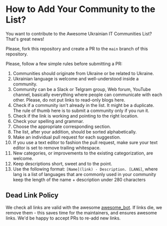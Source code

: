 # How to Add Your Community to the List?

You want to contribute to the Awesome Ukrainian IT Communities List? That's great news!

Please, fork this repository and create a PR to the `main` branch of this repository.

Please, follow a few simple rules before submitting a PR:

1. Communities should originate from Ukraine or be related to Ukraine.
2. Ukrainian language is welcome and well-understood inside a community.
3. Community can be a Slack or Telgram group, Web forum, YouTube channel, basically everything where people can communicate with each other. Please, do not put links to read-only blogs here.
4. Check if a community isn't already in the list. It might be a duplicate. The rule of thumb here is to submit a community only if you run it.
5. Check if the link is working and pointing to the right location.
6. Check your spelling and grammar.
7. Choose the appropriate corresponding section.
8. The list, after your addition, should be sorted alphabetically.
9. Make an individual pull request for each suggestion.
10. If you use a text editor to fashion the pull request, make sure your text editor is set to remove trailing whitespace.
11. New categories, or improvements to the existing categorization, are welcome.
12. Keep descriptions short, sweet and to the point.
11. Use the following format: `[Name](link) - Description. [LANG]`, where lang is a list of languages that are commonly used in your community keep the length of the name + description under 280 characters

## Dead Link Policy

We check all links are valid with the awesome [awesome_bot](https://github.com/dkhamsing/awesome_bot). If links die, we remove them - this saves time for the maintainers, and ensures awesome links. We'd be happy to accept PRs to re-add new links.
